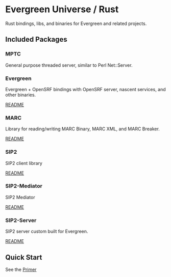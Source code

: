 # Evergreen Universe / Rust

Rust bindings, libs, and binaries for Evergreen and related projects.

## Included Packages

### MPTC

General purpose threaded server, similar to Perl Net::Server.

### Evergreen

Evergreen + OpenSRF bindings with OpenSRF server, nascent services, and 
other binaries.

[README](./evergreen/README.md)

### MARC

Library for reading/writing MARC Binary, MARC XML, and MARC Breaker.

[README](./marc/README.md)

### SIP2

SIP2 client library

[README](./sip2/README.md)

### SIP2-Mediator

SIP2 Mediator

[README](./sip2-mediator/README.md)

### SIP2-Server

SIP2 server custom built for Evergreen.

[README](./sip2-server/README.md)

## Quick Start

See the [Primer](./PRIMER.md)
